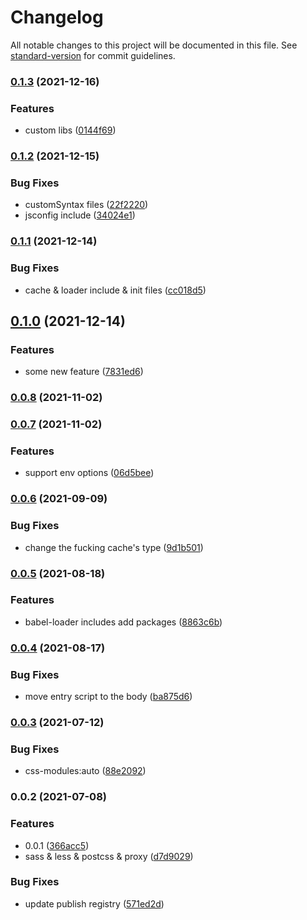# Changelog

All notable changes to this project will be documented in this file. See [standard-version](https://github.com/conventional-changelog/standard-version) for commit guidelines.

### [0.1.3](https://github.com/jinxyang/react-cli/compare/v0.1.2...v0.1.3) (2021-12-16)

### Features

- custom libs ([0144f69](https://github.com/jinxyang/react-cli/commit/0144f691f85ecfd0b7a111295442ed34c8f39975))

### [0.1.2](https://github.com/jinxyang/react-cli/compare/v0.1.1...v0.1.2) (2021-12-15)

### Bug Fixes

- customSyntax files ([22f2220](https://github.com/jinxyang/react-cli/commit/22f22206acc82a5a4920e4f2d1212935504ac36b))
- jsconfig include ([34024e1](https://github.com/jinxyang/react-cli/commit/34024e16b6b448a333beb03892cc4a006aa43eba))

### [0.1.1](https://github.com/jinxyang/react-cli/compare/v0.1.0...v0.1.1) (2021-12-14)

### Bug Fixes

- cache & loader include & init files ([cc018d5](https://github.com/jinxyang/react-cli/commit/cc018d51ca48f2df107326b2860d8ad8ec1b9d55))

## [0.1.0](https://github.com/jinxyang/react-cli/compare/v0.0.8...v0.1.0) (2021-12-14)

### Features

- some new feature ([7831ed6](https://github.com/jinxyang/react-cli/commit/7831ed62d2bee9eab5340756a28f475432b364f2))

### [0.0.8](https://github.com/jinxyang/react-cli/compare/v0.0.7...v0.0.8) (2021-11-02)

### [0.0.7](https://github.com/jinxyang/react-cli/compare/v0.0.6...v0.0.7) (2021-11-02)

### Features

- support env options ([06d5bee](https://github.com/jinxyang/react-cli/commit/06d5bee875d6c829ea54946e63707344216a2d27))

### [0.0.6](https://github.com/jinxyang/react-cli/compare/v0.0.5...v0.0.6) (2021-09-09)

### Bug Fixes

- change the fucking cache's type ([9d1b501](https://github.com/jinxyang/react-cli/commit/9d1b5017c60daf3e932f1531947ae16f12ffd829))

### [0.0.5](https://github.com/jinxyang/react-cli/compare/v0.0.4...v0.0.5) (2021-08-18)

### Features

- babel-loader includes add packages ([8863c6b](https://github.com/jinxyang/react-cli/commit/8863c6b8dde192dbe994206b85f1fbbe73b76c19))

### [0.0.4](https://github.com/jinxyang/react-cli/compare/v0.0.3...v0.0.4) (2021-08-17)

### Bug Fixes

- move entry script to the body ([ba875d6](https://github.com/jinxyang/react-cli/commit/ba875d627c30892d86c6acd5dfad35854a7a549f))

### [0.0.3](https://github.com/jinxyang/react-cli/compare/v0.0.2...v0.0.3) (2021-07-12)

### Bug Fixes

- css-modules:auto ([88e2092](https://github.com/jinxyang/react-cli/commit/88e20926760508ac1c2aea80b29f50aa4e6b3c87))

### 0.0.2 (2021-07-08)

### Features

- 0.0.1 ([366acc5](https://github.com/jinxyang/react-cli/commit/366acc551f3d030653cfa8ff4882a6679155f094))
- sass & less & postcss & proxy ([d7d9029](https://github.com/jinxyang/react-cli/commit/d7d9029ed393a7aca253e7a67eae3ad24ccc8536))

### Bug Fixes

- update publish registry ([571ed2d](https://github.com/jinxyang/react-cli/commit/571ed2d6488952569a4f5df939d82d3bbda9c8df))
